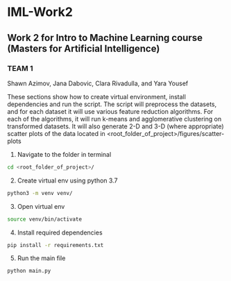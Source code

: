 # IML-Work2

## Work 2 for Intro to Machine Learning course (Masters for Artificial Intelligence)

### TEAM 1
Shawn Azimov, Jana Dabovic, Clara Rivadulla, and Yara Yousef


These sections show how to create virtual environment, install dependencies and run the script.
The script will preprocess the datasets, and for each dataset it will use various feature reduction algorithms.
For each of the algorithms, it will run k-means and agglomerative clustering on transformed datasets. 
It will also generate 2-D and 3-D (where appropriate) scatter plots of the data located in <root_folder_of_project>/figures/scatter-plots

1. Navigate to the folder in terminal
```bash
cd <root_folder_of_project>/
```
2. Create virtual env using python 3.7
```bash
python3 -m venv venv/
```
3. Open virtual env
```bash
source venv/bin/activate
```
4. Install required dependencies
```bash
pip install -r requirements.txt
```

5. Run the main file 
```bash
python main.py
```
